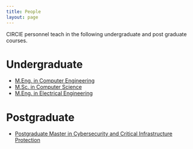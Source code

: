 ```yaml
---
title: People
layout: page
---
```


CIRCIE personnel teach in the following undergraduate and post graduate courses.

# Undergraduate

* [M.Eng. in Computer Engineering](http://www.ingegneriainformatica.dibris.unige.it/) 
* [M.Sc. in Computer Science](http://informatica.dibris.unige.it/) 
* [M.Eng. in Electrical Engineering](http://elettrica.unige.it/index.php) 

# Postgraduate

* [Postgraduate Master in Cybersecurity and Critical Infrastructure Protection](https://www.mastercybersecurty.it)
